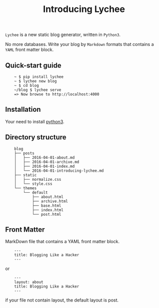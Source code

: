 ﻿---
title: Introducing Lychee
---
`Lychee` is a new static blog generator, written in `Python3`.

No more databases.
Write your blog by `Markdown` formats that contains a `YAML` front matter block.


## Quick-start guide


        ~ $ pip install lychee
        ~ $ lychee new blog
        ~ $ cd blog
        ~/blog $ lychee serve
        => Now browse to http://localhost:4000


## Installation
Your need to install [python3](https://www.python.org/).


## Directory structure

        blog
        ├── posts
        │   ├── 2016-04-01-about.md
        │   ├── 2016-04-01-archive.md
        │   ├── 2016-04-01-index.md
        │   └── 2016-04-01-introducing-lychee.md
        ├── static
        │   ├── normalize.css
        │   └── style.css
        └── themes
            └── default
                ├── about.html
                ├── archive.html
                ├── base.html
                ├── index.html
                └── post.html


## Front Matter
MarkDown file that contains a YAML front matter block.

        ---
        title: Blogging Like a Hacker
        ---
or

        ---
        layout: about
        title: Blogging Like a Hacker
        ---

if your file not contain layout, the default layout is post.
